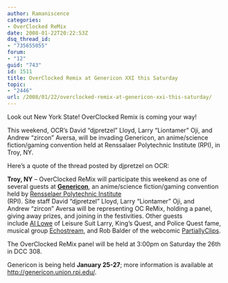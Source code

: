 ```yaml
---
author: Ramaniscence
categories:
- OverClocked ReMix
date: 2008-01-22T20:22:53Z
dsq_thread_id:
- "735655055"
forum:
- "12"
guid: "743"
id: 1511
title: OverClocked Remix at Genericon XXI this Saturday
topic:
- "2446"
url: /2008/01/22/overclocked-remix-at-genericon-xxi-this-saturday/
---
```


Look out New York State! OverClocked Remix is coming your way!

This weekend, OCR&#8217;s David &#8220;djpretzel&#8221; Lloyd, Larry &#8220;Liontamer&#8221; Oji, and Andrew &#8220;zircon&#8221; Aversa, will be invading Genericon, an anime/science fiction/gaming convention held at Renssalaer Polytechnic Institute (RPI), in Troy, NY.
  
Here&#8217;s a quote of the thread posted by djpretzel on OCR:

<div class="quoted-text">
  <strong>Troy, NY</strong> &#8211; OverClocked ReMix will participate this weekend as one of several guests at <strong><a href="http://genericon.union.rpi.edu/" target="_blank">Genericon</a></strong>, an anime/science fiction/gaming convention held by <a href="http://www.rpi.edu/" target="_blank">Rensselaer Polytechnic Institute</a><br /> (RPI). Site staff David &#8220;djpretzel&#8221; Lloyd, Larry &#8220;Liontamer&#8221; Oji, and<br /> Andrew &#8220;zircon&#8221; Aversa will be representing OC ReMix, holding a panel,<br /> giving away prizes, and joining in the festivities. Other guests<br /> include <a href="http://www.allowe.com/" target="_blank">Al Lowe</a> of Leisure Suit Larry, King&#8217;s Quest, and Police Quest fame, musical group <a href="http://www.myspace.com/echostream" target="_blank">Echostream</a>, and Rob Balder of the webcomic <a href="http://www.partiallyclips.com/" target="_blank">PartiallyClips</a>.</p> 
  
  <p>
    The OverClocked ReMix panel will be held at 3:00pm on Saturday the 26th in DCC 308.
  </p>
  
  <p>
    Genericon is being held <strong>January 25-27</strong>; more information is available at <a href="http://genericon.union.rpi.edu/" target="_blank">http://genericon.union.rpi.edu/</a>.</div>